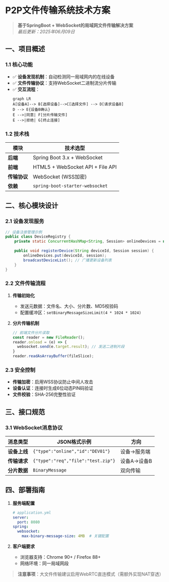 # P2P文件传输系统技术方案  
> **基于SpringBoot + WebSocket的局域网文件传输解决方案**  
> *最后更新：2025年06月09日*

## 一、项目概述
### 1.1 核心功能  
- ✅ **设备发现机制**：自动检测同一局域网内的在线设备  
- ✅ **文件传输协议**：支持WebSocket二进制流分片传输  
- ✅ **交互流程**：  
  ```mermaid
  graph LR
  A[设备A]--> B[选择设备]-->C[选择文件] --> D[请求设备B]
  D --> E{设备B确认}
  E -->|同意| F[分片传输文件]
  E -->|拒绝| G[终止连接]
  ```


### 1.2 技术栈
| 模块         | 技术选型                         |
| ------------ | -------------------------------- |
| **后端**     | Spring Boot 3.x + WebSocket      |
| **前端**     | HTML5 + WebSocket API + File API |
| **传输协议** | WebSocket (WSS加密)              |
| **依赖**     | `spring-boot-starter-websocket`  |

## 二、核心模块设计
### 2.1 设备发现服务
```java
// 设备注册管理示例
public class DeviceRegistry {
    private static ConcurrentHashMap<String, Session> onlineDevices = new ConcurrentHashMap<>();
    
    public void registerDevice(String deviceId, Session session) {
        onlineDevices.put(deviceId, session);
        broadcastDeviceList(); // 广播更新设备列表
    }
}
```

### 2.2 文件传输流程
1. **传输初始化**  
   - 发送元数据：文件名、大小、分片数、MD5校验码
   - 配置缓冲区：`setBinaryMessageSizeLimit(4 * 1024 * 1024)`

2. **分片传输机制**  
   
   ```javascript
   // 前端文件分片读取
   const reader = new FileReader();
   reader.onload = (e) => {
     websocket.send(e.target.result); // 发送二进制片段
   }
   reader.readAsArrayBuffer(fileSlice);
   ```

### 2.3 安全控制
- **传输加密**：启用WSS协议防止中间人攻击  
- **设备认证**：连接时生成6位动态PIN码验证  
- **文件校验**：SHA-256完整性验证

## 三、接口规范
### 3.1 WebSocket消息协议
| 消息类型     | JSON格式示例                       | 方向        |
| ------------ | ---------------------------------- | ----------- |
| **设备上线** | `{"type":"online","id":"DEV01"}`   | 设备→服务端 |
| **传输请求** | `{"type":"req","file":"test.zip"}` | 设备A→设备B |
| **分片数据** | `BinaryMessage`                    | 双向传输    |

## 四、部署指南
1. **服务端配置**
   
   ```yaml
   # application.yml
   server:
     port: 8080
   spring:
     websocket:
       max-binary-message-size: 4MB  # 关键配置
   ```

2. **客户端要求**  
   - 浏览器支持：Chrome 90+ / Firefox 88+  
   - 网络环境：同一局域网段

> **注意事项**：大文件传输建议启用WebRTC直连模式（需额外实现NAT穿透）



